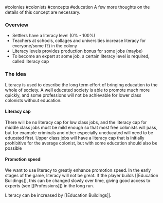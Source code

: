 #colonies #colonists #concepts #education
A few more thoughts on the details of this concept are necessary.
### Overview
- Settlers have a literacy level (0% - 100%)
- Teachers at schools, collages and universities increase literacy for everyone/some (?) in the colony
- Literacy levels provides production bonus for some jobs (maybe)
- To become an expert at some job, a certain literacy level is required, called literacy cap

### The idea
Literacy is used to describe the long term effort of bringing education to the whole of society. A well educated society is able to promote much more quickly, and some professions will not be achievable for lower class colonists without education.
#### Literacy cap
There will be no literacy cap for low class jobs, and the literacy cap for middle class jobs must be mild enough so that most free colonists will pass, but for example criminals and other especially uneducated will need to be educated first. Upper class jobs will have a literacy cap that is initially prohibitive for the average colonist, but with some education should also be possible
#### Promotion speed
We want to use literacy to greatly enhance promotion speed. In the early stages of the game, literacy will not be great. If the player builds [[Education Buildings]], this can be changed slowly over time, giving good access to experts (see [[Professions]]) in the long run.

Literacy can be increased by [[Education Buildings]].

